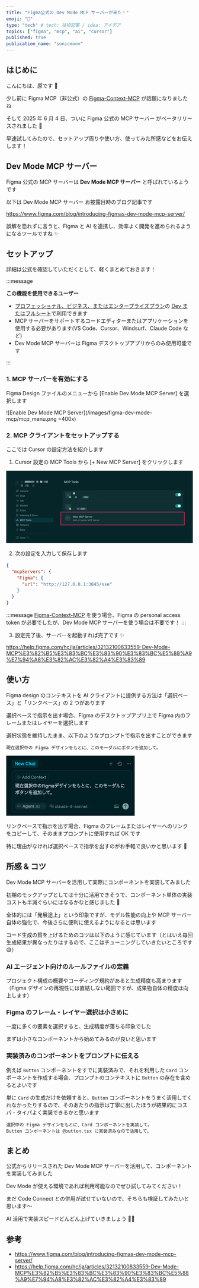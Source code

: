```yaml
---
title: "Figma公式の Dev Mode MCP サーバーが来た！"
emoji: "🎨"
type: "tech" # tech: 技術記事 / idea: アイデア
topics: ["figma", "mcp", "ai", "cursor"]
published: true
publication_name: "sonicmoov"
---
```


## はじめに

こんにちは、原です 🐐

少し前に Figma MCP（非公式）の [Figma-Context-MCP](https://github.com/GLips/Figma-Context-MCP) が話題になりましたね

そして 2025 年 6 月 4 日、ついに Figma 公式の MCP サーバー がベータリリースされました 🚀

早速試してみたので、セットアップ周りや使い方、使ってみた所感などをお伝えします！

## Dev Mode MCP サーバー

Figma 公式の MCP サーバーは **Dev Mode MCP サーバー** と呼ばれているようです

以下は Dev Mode MCP サーバー お披露目時のブログ記事です

https://www.figma.com/blog/introducing-figmas-dev-mode-mcp-server/

誤解を恐れずに言うと、Figma と AI を連携し、効率よく開発を進められるようになるツールですね ✨

## セットアップ

詳細は公式を確認していただくとして、軽くまとめておきます！

:::message

**この機能を使用できるユーザー**

- [プロフェッショナル、ビジネス、またはエンタープライズプラン](https://help.figma.com/hc/ja/articles/360040328273-Figma-plans-and-features)の [Dev またはフルシート](https://help.figma.com/hc/ja/articles/27468498501527-Updates-to-Figma-s-pricing-seats-and-billing-experience#h_01JCPBM8X2MBEXTABDM92HWZG4)で利用できます
- MCP サーバーをサポートするコードエディターまたはアプリケーションを使用する必要があります(VS Code、Cursor、Windsurf、Claude Code など)
- Dev Mode MCP サーバーは Figma デスクトップアプリからのみ使用可能です

:::

### 1. MCP サーバーを有効にする

Figma Design ファイルのメニューから [Enable Dev Mode MCP Server] を選択します

![Enable Dev Mode MCP Server](/images/figma-dev-mode-mcp/mcp_menu.png =400x)

### 2. MCP クライアントをセットアップする

ここでは Cursor の設定方法を紹介します

1. Cursor 設定の MCP Tools から [+ New MCP Server] をクリックします

![Cursor MCP設定](/images/figma-dev-mode-mcp/cursor-mcp.png)

2. 次の設定を入力して保存します

```json
{
  "mcpServers": {
    "Figma": {
      "url": "http://127.0.0.1:3845/sse"
    }
  }
}
```

:::message
[Figma-Context-MCP](https://github.com/GLips/Figma-Context-MCP) を使う場合、Figma の personal access token が必要でしたが、Dev Mode MCP サーバーを使う場合は不要です！
:::

3. 設定完了後、サーバーを起動すれば完了です ✨

https://help.figma.com/hc/ja/articles/32132100833559-Dev-Mode-MCP%E3%82%B5%E3%83%BC%E3%83%90%E3%83%BC%E5%88%A9%E7%94%A8%E3%82%AC%E3%82%A4%E3%83%89

## 使い方

Figma design のコンテキストを AI クライアントに提供する方法は「選択ベース」と「リンクベース」の 2 つがあります

選択ベースで指示を出す場合、Figma のデスクトップアプリ上で Figma 内のフレームまたはレイヤーを選択します

選択状態を維持したまま、以下のようなプロンプトで指示を出すことができます

```plaintext:プロンプト例
現在選択中の Figma デザインをもとに、このモーダルにボタンを追加して。
```

![プロンプト](/images/figma-dev-mode-mcp/prompt.png)

リンクベースで指示を出す場合、Figma のフレームまたはレイヤーへのリンクをコピーして、そのままプロンプトに使用すれば OK です

特に理由がなければ選択ベースで指示を出すのがお手軽で良いかと思います 🤖

## 所感 & コツ

Dev Mode MCP サーバーを活用して実際にコンポーネントを実装してみました

初期のモックアップとしては十分に活用できそうで、コンポーネント単体の実装コストも半減ぐらいにはなるかなと感じました 💪

全体的には「発展途上」という印象ですが、モデル性能の向上や MCP サーバー自体の強化で、今後さらに便利に使えるようになるとは思います

コード生成の質を上げるためのコツは以下のように感じています（とはいえ毎回生成結果が異なったりはするので、ここはチューニングしていきたいところです 😅）

### AI エージェント向けのルールファイルの定義

プロジェクト構成の概要やコーディング規約があると生成精度も高まります
（Figma デザインの再現性には直結しない範囲ですが、成果物自体の精度は向上します）

### Figma のフレーム・レイヤー選択は小さめに

一度に多くの要素を選択すると、生成精度が落ちる印象でした

まずは小さなコンポーネントから始めてみるのが良いと思います

### 実装済みのコンポーネントをプロンプトに伝える

例えば `Button` コンポーネントをすでに実装済みで、それを利用した `Card` コンポーネントを作成する場合、プロンプトのコンテキストに `Button` の存在を含めるとよいです

単に `Card` の生成だけを依頼すると、`Button` コンポーネントをうまく活用してくれなかったりするので、そのあたりの指示は丁寧に出したほうが結果的にコスパ・タイパよく実装できるかと思います

```plaintext:プロンプト例
選択中の Figma デザインをもとに、Card コンポーネントを実装して。
Button コンポーネントは @button.tsx に実装済みなので活用して。
```

## まとめ

公式からリリースされた Dev Mode MCP サーバーを活用して、コンポーネントを実装してみました

Dev Mode が使える環境であれば利用可能なのでぜひ試してみてください！

まだ Code Connect との併用が試せていないので、そちらも検証してみたいと思います〜

AI 活用で実装スピードどんどん上げていきましょう 🐐💨

## 参考

- https://www.figma.com/blog/introducing-figmas-dev-mode-mcp-server/
- https://help.figma.com/hc/ja/articles/32132100833559-Dev-Mode-MCP%E3%82%B5%E3%83%BC%E3%83%90%E3%83%BC%E5%88%A9%E7%94%A8%E3%82%AC%E3%82%A4%E3%83%89
